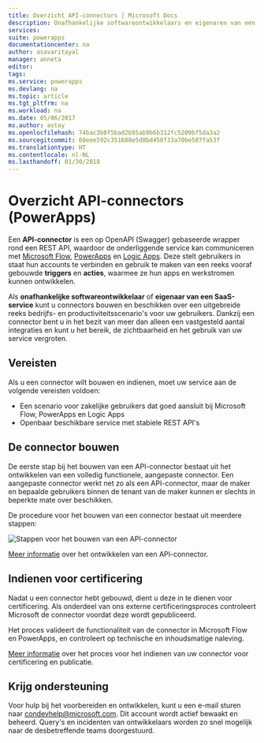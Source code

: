 ```yaml
---
title: Overzicht API-connectors | Microsoft Docs
description: Onafhankelijke softwareontwikkelaars en eigenaren van een SaaS-service kunnen connectors ontwikkelen en ze door Microsoft laten certificeren.
services: 
suite: powerapps
documentationcenter: na
author: asavaritayal
manager: anneta
editor: 
tags: 
ms.service: powerapps
ms.devlang: na
ms.topic: article
ms.tgt_pltfrm: na
ms.workload: na
ms.date: 05/06/2017
ms.author: astay
ms.openlocfilehash: 74bac3b0f5bad2b95ab9b6b312fc5209bf5da3a2
ms.sourcegitcommit: 68eee592c351688e5d0bd458f33a70be507fa53f
ms.translationtype: HT
ms.contentlocale: nl-NL
ms.lasthandoff: 01/30/2018
---
```

# <a name="api-connector-overview-powerapps"></a>Overzicht API-connectors (PowerApps)
Een **API-connector** is een op OpenAPI (Swagger) gebaseerde wrapper rond een REST API, waardoor de onderliggende service kan communiceren met [Microsoft Flow](https://flow.microsoft.com), [PowerApps](https://powerapps.microsoft.com) en [Logic Apps](https://docs.microsoft.com/azure/logic-apps/). Deze stelt gebruikers in staat hun accounts te verbinden en gebruik te maken van een reeks vooraf gebouwde **triggers** en **acties**, waarmee ze hun apps en werkstromen kunnen ontwikkelen.

Als **onafhankelijke softwareontwikkelaar** of **eigenaar van een SaaS-service** kunt u connectors bouwen en beschikken over een uitgebreide reeks bedrijfs- en productiviteitsscenario's voor uw gebruikers. Dankzij een connector bent u in het bezit van meer dan alleen een vastgesteld aantal integraties en kunt u het bereik, de zichtbaarheid en het gebruik van uw service vergroten.

## <a name="requirements"></a>Vereisten
Als u een connector wilt bouwen en indienen, moet uw service aan de volgende vereisten voldoen:

* Een scenario voor zakelijke gebruikers dat goed aansluit bij Microsoft Flow, PowerApps en Logic Apps
* Openbaar beschikbare service met stabiele REST API's

## <a name="build-your-connector"></a>De connector bouwen
De eerste stap bij het bouwen van een API-connector bestaat uit het ontwikkelen van een volledig functionele, aangepaste connector. Een aangepaste connector werkt net zo als een API-connector, maar de maker en bepaalde gebruikers binnen de tenant van de maker kunnen er slechts in beperkte mate over beschikken.

De procedure voor het bouwen van een connector bestaat uit meerdere stappen:

![Stappen voor het bouwen van een API-connector](./media/api-connectors-overview/authoring-steps.png)

[Meer informatie](api-connector-dev.md) over het ontwikkelen van een API-connector.

## <a name="submit-for-certification"></a>Indienen voor certificering
Nadat u een connector hebt gebouwd, dient u deze in te dienen voor certificering. Als onderdeel van ons externe certificeringsproces controleert Microsoft de connector voordat deze wordt gepubliceerd.

Het proces valideert de functionaliteit van de connector in Microsoft Flow en PowerApps, en controleert op technische en inhoudsmatige naleving.

[Meer informatie](api-connector-submission.md) over het proces voor het indienen van uw connector voor certificering en publicatie.

## <a name="get-support"></a>Krijg ondersteuning
Voor hulp bij het voorbereiden en ontwikkelen, kunt u een e-mail sturen naar [condevhelp@microsoft.com](mailto:condevhelp@microsoft.com). Dit account wordt actief bewaakt en beheerd. Query's en incidenten van ontwikkelaars worden zo snel mogelijk naar de desbetreffende teams doorgestuurd.

